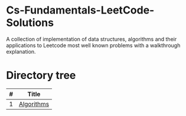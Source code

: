 # Cs-Fundamentals-LeetCode-Solutions
A collection of implementation of data structures, algorithms and their applications to Leetcode most well known problems with a walkthrough explanation.

# Directory tree
| # | Title |
|---| ----- |
| 1 | [Algorithms](./algorithms/)
